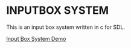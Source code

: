 # INPUTBOX SYSTEM
This is an input box system written in c for SDL.

[Input Box System Demo](screenshots/image.png)